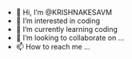 - 👋 Hi, I’m @KRISHNAKESAVM
- 👀 I’m interested in coding
- 🌱 I’m currently learning coding
- 💞️ I’m looking to collaborate on ...
- 📫 How to reach me ...

<!---
KRISHNAKESAVM/KRISHNAKESAVM is a ✨ special ✨ repository because its `README.md` (this file) appears on your GitHub profile.
You can click the Preview link to take a look at your changes.
--->

